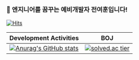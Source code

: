 ### 🐥 엔지니어를 꿈꾸는 예비개발자 전여훈입니다!

[![Hits](https://hits.seeyoufarm.com/api/count/incr/badge.svg?url=https%3A%2F%2Fgithub.com%2Fjeonyeohun&count_bg=%234A75FF&title_bg=%23FDFDFC&icon=&icon_color=%23E7E7E7&title=%F0%9F%91%8B&edge_flat=true)](https://hits.seeyoufarm.com)

|Development Activities|BOJ|
|-|-|
[![Anurag's GitHub stats](https://github-readme-stats.vercel.app/api?username=jeonyeohun)](https://github.com/anuraghazra/github-readme-stats) | [![solved.ac tier](http://mazassumnida.wtf/api/v2/generate_badge?boj=hunihun956)](https://solved.ac/hunihun956)
